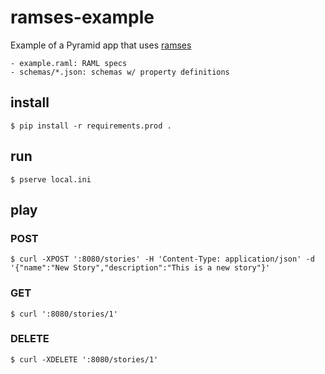 # ramses-example
Example of a Pyramid app that uses [ramses](https://github.com/brandicted/ramses)

    - example.raml: RAML specs
    - schemas/*.json: schemas w/ property definitions

## install
```
$ pip install -r requirements.prod .
```

## run
```
$ pserve local.ini
```

## play

### POST
```
$ curl -XPOST ':8080/stories' -H 'Content-Type: application/json' -d '{"name":"New Story","description":"This is a new story"}'
```

### GET
```
$ curl ':8080/stories/1'
```

### DELETE
```
$ curl -XDELETE ':8080/stories/1'
```
